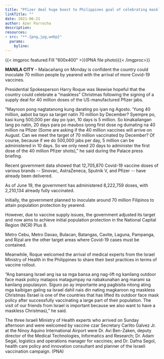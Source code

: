 ```yaml
---
title: "Pfizer deal huge boost to Philippines goal of celebrating maskless Xmas"
linkTitle: ""
date: 2021-06-21
author: Azer Parrocha
description:
resources:
- src: "**.{png,jpg,webp}"
  params:
    byline: 
---
```

{{< imgproc featured Fill "600x400" >}}(PNA file photo){{< /imgproc>}}

**MANILA CITY** –  Malacañang on Monday is confident the country could inoculate 70 million people by yearend with the arrival of more Covid-19 vaccines.

Presidential Spokesperson Harry Roque was likewise hopeful that the country could celebrate a “maskless” Christmas following the signing of a supply deal for 40 million doses of the US-manufactured Pfizer jabs.

"Mayroon pong nagtatanong kung darating po iyan ng Agosto. ‘Yung 40 million, aabot ba tayo sa target natin 70 million by December? Syempre po, kasi kung 500,000 per day po iyan, 10 days is 5 million. So kinakailangan lang po natin, 20 days para po maubos iyong first dose ng dumating na 40 million na Pfizer (Some are asking if the 40 million vaccines will arrive on August. Can we meet the target of 70 million vaccinated by December? Of course, because if we do 500,000 jabs per day, 5 million can be administered in 10 days. So we only need 20 days to administer the first dose of the 40 million Pfizer shots),” he said during the Palace press briefing.

Recent government data showed that 12,705,870 Covid-19 vaccine doses of various brands -- Sinovac, AstraZeneca, Sputnik V, and Pfizer -- have already been delivered.

As of June 19, the government has administered 8,222,759 doses, with 2,210,134 already fully vaccinated.

Initially, the government planned to inoculate around 70 million Filipinos to attain population protection by yearend.

However, due to vaccine supply issues, the government adjusted its target and now aims to achieve initial population protection in the National Capital Region (NCR) Plus 8.

Metro Cebu, Metro Davao, Bulacan, Batangas, Cavite, Laguna, Pampanga, and Rizal are the other target areas where Covid-19 cases must be contained.

Meanwhile, Roque welcomed the arrival of medical experts from the Israel Ministry of Health in the Philippines to share their best practices in terms of vaccine rollout.

“Ang bansang Israel ang isa sa mga bansa ang nag-lift ng kanilang outdoor face mask policy matapos matagumpay na nabakunahan ang marami sa kanilang populasyon. Siguro po ay importante ang pagbisita nitong ating mga kaibigan galing sa Israel dahil nais din nating magkaroon ng maskless Christmas (Israel is one of the countries that has lifted its outdoor face mask policy after successfully vaccinating a large part of their population. The visit of our friends from Israel is important because we also want to have a maskless Christmas),” he said.

The three Israeli Ministry of Health experts who arrived on Sunday afternoon and were welcomed by vaccine czar Secretary Carlito Galvez Jr. at the Ninoy Aquino International Airport were Dr. Avi Ben-Zaken, deputy director of the Medical Technologies, Informatics and Research; Dr. Adam Segal, logistics and operations manager for vaccines; and Dr. Dafna Segol, health care policy and innovation consultant and planner of the Israeli vaccination campaign. (PNA)